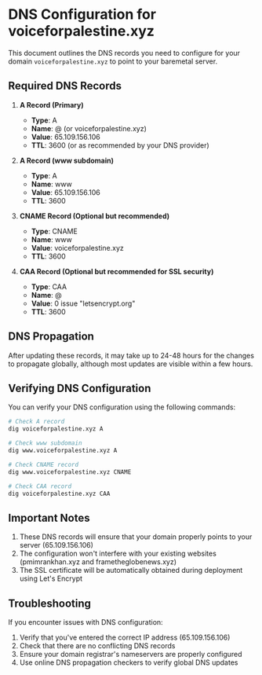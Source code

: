 # DNS Configuration for voiceforpalestine.xyz

This document outlines the DNS records you need to configure for your domain `voiceforpalestine.xyz` to point to your baremetal server.

## Required DNS Records

1. **A Record (Primary)**
   - **Type**: A
   - **Name**: @ (or voiceforpalestine.xyz)
   - **Value**: 65.109.156.106
   - **TTL**: 3600 (or as recommended by your DNS provider)

2. **A Record (www subdomain)**
   - **Type**: A
   - **Name**: www
   - **Value**: 65.109.156.106
   - **TTL**: 3600

3. **CNAME Record (Optional but recommended)**
   - **Type**: CNAME
   - **Name**: www
   - **Value**: voiceforpalestine.xyz
   - **TTL**: 3600

4. **CAA Record (Optional but recommended for SSL security)**
   - **Type**: CAA
   - **Name**: @
   - **Value**: 0 issue "letsencrypt.org"
   - **TTL**: 3600

## DNS Propagation

After updating these records, it may take up to 24-48 hours for the changes to propagate globally, although most updates are visible within a few hours.

## Verifying DNS Configuration

You can verify your DNS configuration using the following commands:

```bash
# Check A record
dig voiceforpalestine.xyz A

# Check www subdomain
dig www.voiceforpalestine.xyz A

# Check CNAME record
dig www.voiceforpalestine.xyz CNAME

# Check CAA record
dig voiceforpalestine.xyz CAA
```

## Important Notes

1. These DNS records will ensure that your domain properly points to your server (65.109.156.106)
2. The configuration won't interfere with your existing websites (pmimrankhan.xyz and frametheglobenews.xyz)
3. The SSL certificate will be automatically obtained during deployment using Let's Encrypt

## Troubleshooting

If you encounter issues with DNS configuration:

1. Verify that you've entered the correct IP address (65.109.156.106)
2. Check that there are no conflicting DNS records
3. Ensure your domain registrar's nameservers are properly configured
4. Use online DNS propagation checkers to verify global DNS updates

